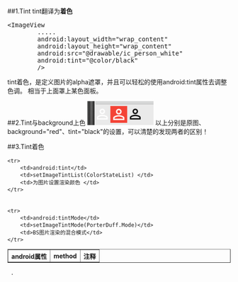     
##1.Tint 
tint翻译为**着色**<br>
<pre>
&lt;ImageView
		.....
        android:layout_width="wrap_content"
        android:layout_height="wrap_content"
        android:src="@drawable/ic_person_white"
        android:tint="@color/black"
        />
</pre>
tint着色，是定义图片的alpha遮罩，并且可以轻松的使用android:tint属性去调整色调。
相当于上面罩上某色面板。

##2.Tint与background上色
<img src="tint1.png"/>
以上分别是原图、background="red"、tint="black"的设置，可以清楚的发现两者的区别！

##3.Tint着色


<table border="1">
	<tr>
		<th>android属性</th>	
		<th>method</th>
		<th>注释</th>
	</tr>

	<tr>
		<td>android:tint</td>
		<td>setImageTintList(ColorStateList) </td>
		<td>为图片设置渲染颜色 </td>
	</tr>


	<tr>
		<td>android:tintMode</td>
		<td>setImageTintMode(PorterDuff.Mode)</td>
		<td>BS图片渲染的混合模式</td>
	</tr>
</table>
	
	 .
